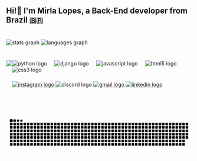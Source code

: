 <h2 align="left">Hi!👋 I'm Mirla Lopes, a Back-End developer from Brazil 🇧🇷</h2>

###
<br clear="both">

<div align="left">
  <img src="https://github-readme-stats.vercel.app/api?username=Mirlaaa&hide_title=false&hide_rank=false&show_icons=true&include_all_commits=true&count_private=true&disable_animations=false&theme=aura&locale=en&hide_border=false" height="150" alt="stats graph"  />
  <img src="https://github-readme-stats.vercel.app/api/top-langs?username=Mirlaaa&locale=en&hide_title=false&layout=compact&card_width=320&langs_count=5&theme=aura&hide_border=false" height="150" alt="languages graph"  />
<!--   <img src="https://streak-stats.demolab.com?user=Mirlaaa&locale=en&mode=daily&theme=dracula&hide_border=false&border_radius=5" height="150" alt="streak graph"  /> -->
</div>

###

<br clear="both">

<img align="left" height="150" src="https://64.media.tumblr.com/a8187ae58cf4ee42a680c6dd765d95ac/cd3931f1727f2456-29/s540x810/ac05d308f94fea97366711e08f569d766a75e41d.gifv"  />

<div align="left">
  <img src="https://cdn.jsdelivr.net/gh/devicons/devicon/icons/python/python-original.svg" height="30" alt="python logo"  />
  <img width="12" />
  <img src="https://cdn.jsdelivr.net/gh/devicons/devicon/icons/django/django-plain.svg" height="30" alt="django logo"  />
  <img width="12" />
  <img src="https://cdn.jsdelivr.net/gh/devicons/devicon/icons/javascript/javascript-original.svg" height="30" alt="javascript logo"  />
  <img width="12" />
  <img src="https://cdn.jsdelivr.net/gh/devicons/devicon/icons/html5/html5-original.svg" height="30" alt="html5 logo"  />
  <img width="12" />
  <img src="https://cdn.jsdelivr.net/gh/devicons/devicon/icons/css3/css3-original.svg" height="30" alt="css3 logo"  />
</div>

###


###

<div align="left">
  <a href="https://www.instagram.com/dev.mirla/" target="_blank">
    <img src="https://img.shields.io/static/v1?message=Instagram&logo=instagram&label=&color=E4405F&logoColor=white&labelColor=&style=for-the-badge" height="35" alt="instagram logo"  />
  </a>
  <img src="https://img.shields.io/static/v1?message=Discord&logo=discord&label=&color=7289DA&logoColor=white&labelColor=&style=for-the-badge" height="35" alt="discord logo"  />
  <a href="mailto:mirlalopes.contato@gmail.com?subject=Contact from Github&bcc=mirlaisabel11@gmail.com&body=Hi,I come from github!" target="_blank"
    >
    <img src="https://img.shields.io/static/v1?message=Gmail&logo=gmail&label=&color=D14836&logoColor=white&labelColor=&style=for-the-badge" height="35" alt="gmail logo"  />
  </a>
  <a href="https://www.linkedin.com/in/mirla-isabel-lopes-ab8127186/" target="_blank">
    <img src="https://img.shields.io/static/v1?message=LinkedIn&logo=linkedin&label=&color=0077B5&logoColor=white&labelColor=&style=for-the-badge" height="35" alt="linkedin logo"  />
  </a>
</div>

###

<img src="https://raw.githubusercontent.com/Mirlaaa/Mirlaaa/output/snake.svg" alt="Snake animation" />

###
